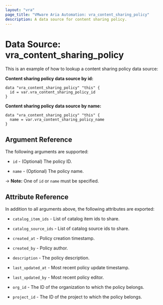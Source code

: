 ```yaml
---
layout: "vra"
page_title: "VMware Aria Automation: vra_content_sharing_policy"
description: A data source for content sharing policy.
---
```


# Data Source: vra_content_sharing_policy

This is an example of how to lookup a content sharing policy data source:

**Content sharing policy data source by id:**

```hcl
data "vra_content_sharing_policy" "this" {
  id = var.vra_content_sharing_policy_id
}
```

**Content sharing policy data source by name:**

```hcl
data "vra_content_sharing_policy" "this" {
  name = var.vra_content_sharing_policy_name
}
```

## Argument Reference

The following arguments are supported:

* `id` - (Optional) The policy ID.

* `name` - (Optional) The policy name.

-> **Note:** One of `id` or `name` must be specified.

## Attribute Reference

In addition to all arguments above, the following attributes are exported:

* `catalog_item_ids` - List of catalog item ids to share.

* `catalog_source_ids` - List of catalog source ids to share.

* `created_at` - Policy creation timestamp.

* `created_by` - Policy author.

* `description` - The policy description.

* `last_updated_at` - Most recent policy update timestamp.

* `last_updated_by` - Most recent policy editor.

* `org_id` - The ID of the organization to which the policy belongs.

* `project_id` - The ID of the project to which the policy belongs.
